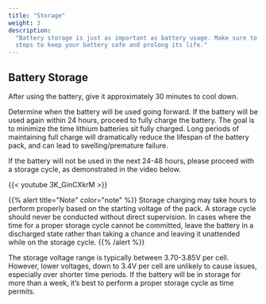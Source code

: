 ```yaml
---
title: "Storage"
weight: 3
description:
  "Battery storage is just as important as battery usage. Make sure to follow these
  steps to keep your battery safe and prolong its life."
---
```


## Battery Storage

After using the battery, give it approximately 30 minutes to cool down.

Determine when the battery will be used going forward. If the battery will be used again
within 24 hours, proceed to fully charge the battery. The goal is to minimize the time
lithium batteries sit fully charged. Long periods of maintaining full charge will
dramatically reduce the lifespan of the battery pack, and can lead to swelling/premature
failure.

If the battery will not be used in the next 24-48 hours, please proceed with a storage
cycle, as demonstrated in the video below.

{{< youtube 3K_GinCXkrM >}}

{{% alert title="Note" color="note" %}} Storage charging may take hours to perform
properly based on the starting voltage of the pack. A storage cycle should never be
conducted without direct supervision. In cases where the time for a proper storage cycle
cannot be committed, leave the battery in a discharged state rather than taking a chance
and leaving it unattended while on the storage cycle. {{% /alert %}}

The storage voltage range is typically between 3.70-3.85V per cell. However, lower
voltages, down to 3.4V per cell are unlikely to cause issues, especially over shorter
time periods. If the battery will be in storage for more than a week, it’s best to
perform a proper storage cycle as time permits.
